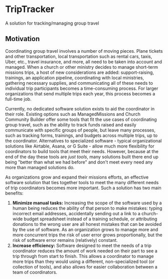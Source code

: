 # TripTracker
A solution for tracking/managing group travel

## Motivation
Coordinating group travel involves a number of moving pieces. Plane tickets and other transportation, local transportation such as rental cars, taxis, Uber, etc., travel insurance, and more, all need to be taken into account and managed. When a church or other ministry decides to manage short-term missions trips, a host of new considerations are added: support-raising, trainings, an application pipeline, coordinating with local ministries, gathering necessary supplies, and communicating all of these needs to individual trip participants becomes a time-consuming process. For larger organizations that send multiple trips each year, this process becomes a full-time job.

Currently, no dedicated software solution exists to aid the coordinator in their role. Existing options such as ManagedMissions and Church Community Builder offer some tools that fit the use cases of coordinating group travel, such as the ability to track funds raised and easily communicate with specific groups of people, but leave many processes, such as tracking forms, trainings, and budgets across multiple trips, up to the coordinator. Alternatives to specialized software - typical organizational solutions like Airtable, Asana, or G Suite - allow much more flexibility for coordinators to build tools that meet their needs. However, because at the end of the day these tools are *just tools*, many solutions built there end up being "better than what we had before" and don't meet every need any more than managed solutions do.

As organizations grow and expand their missions efforts, an effective software solution that ties together tools to meet the many different needs of trip coordinators becomes more important. Such a solution has two main benefits:

1. **Minimize manual tasks:** Increasing the scope of the software used by a human being reduces the ability of that person to make mistakes: typing incorrect email addresses, accidentally sending out a link to a church-wide budget spreadsheet instead of a training schedule, or attributing donations to the wrong user are all honest mistakes that can be avoided by the use of software. As an organization grows to manage more and more concurrent trips the risk of user error grows proportionally, but the risk of software error remains (relatively) constant.
1. **Increase efficiency:** Software designed to meet the needs of a trip coordinator reduces the amount of work needed on their part to see a trip through from start to finish. This allows a coordinator to manage more trips than they would using a different, non-specialized tool (or collection of tools), and also allows for easier collaboration between a team of coordinators.
